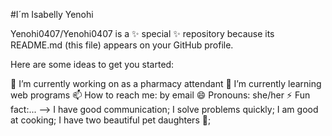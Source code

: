 #I´m Isabelly Yenohi

Yenohi0407/Yenohi0407 is a ✨ special ✨ repository because its README.md (this file) appears on your GitHub profile.

Here are some ideas to get you started:

🔭 I’m currently working on as a pharmacy attendant
🌱 I’m currently learning web programs
📫 How to reach me: by email
😄 Pronouns: she/her
⚡ Fun fact:... --> I have good communication;
I solve problems quickly;
I am good at cooking;
I have two beautiful pet daughters 🤞;
